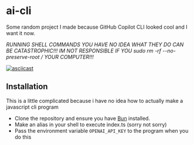 # ai-cli

Some random project I made because GitHub Copilot CLI looked cool and I want it now.

*RUNNING SHELL COMMANDS YOU HAVE NO IDEA WHAT THEY DO CAN BE CATASTROPHIC!!!*
*IM NOT RESPONSIBLE IF YOU sudo rm -rf --no-preserve-root / YOUR COMPUTER!!!*

[![asciicast](https://asciinema.org/a/BiLoeeTY2F12da81vGLf1JGDm.svg)](https://asciinema.org/a/BiLoeeTY2F12da81vGLf1JGDm)

## Installation

This is a little complicated because i have no idea how to actually make a javascript cli program

* Clone the repository and ensure you have [Bun](https://bun.sh) installed.
* Make an alias in your shell to execute index.ts (sorry not sorry)
* Pass the environment variable `OPENAI_API_KEY` to the program when you do this